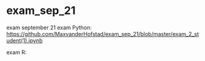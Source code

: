 # exam_sep_21
exam september 21
exam Python:
https://github.com/MaxvanderHofstad/exam_sep_21/blob/master/exam_2_student(1).ipynb

exam R:
